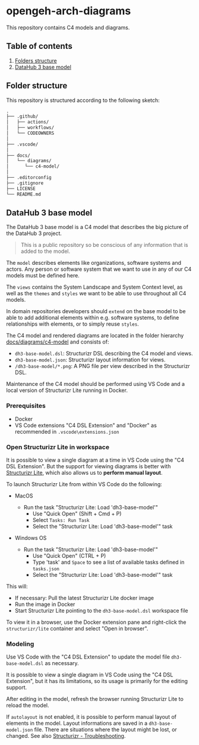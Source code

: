 # opengeh-arch-diagrams

This repository contains C4 models and diagrams.

## Table of contents

1. [Folders structure](#folder-structure)
1. [DataHub 3 base model](#datahub-3-base-model)

## Folder structure

This repository is structured according to the following sketch:

```txt
.
├── .github/
│   ├── actions/
│   ├── workflows/
│   └── CODEOWNERS
│
├── .vscode/
│
├── docs/
│   └── diagrams/
│      └── c4-model/
│
├── .editorconfig
├── .gitignore
├── LICENSE
└── README.md
```

## DataHub 3 base model

The DataHub 3 base model is a C4 model that describes the big picture of the DataHub 3 project.

> This is a public repository so be conscious of any information that is added to the model.

The `model` describes elements like organizations, software systems and actors. Any person or software system that we want to use in any of our C4 models must be defined here.

The `views` contains the System Landscape and System Context level, as well as the `themes` and `styles` we want to be able to use throughout all C4 models.

In domain repositories developers should `extend` on the base model to be able to add additional elements within e.g. software systems, to define relationships with elements, or to simply reuse `styles`.

The C4 model and rendered diagrams are located in the folder hierarchy [docs/diagrams/c4-model](./docs/diagrams/c4-model/) and consists of:

- `dh3-base-model.dsl`: Structurizr DSL describing the C4 model and views.
- `dh3-base-model.json`: Structurizr layout information for views.
- `/dh3-base-model/*.png`: A PNG file per view described in the Structurizr DSL.

Maintenance of the C4 model should be performed using VS Code and a local version of Structurizr Lite running in Docker.

### Prerequisites

- Docker
- VS Code extensions "C4 DSL Extension" and "Docker" as recommended in `.vscode\extensions.json`

### Open Structurizr Lite in workspace

It is possible to view a single diagram at a time in VS Code using the "C4 DSL Extension". But the support for viewing diagrams is better with [Structurizr Lite](https://structurizr.com/share/76352/documentation), which also allows us to **perform manual layout**.

To launch Structurizr Lite from within VS Code do the following:

- MacOS
    - Run the task "Structurizr Lite: Load 'dh3-base-model'"
        - Use "Quick Open" (Shift + Cmd + P)
        - Select `Tasks: Run Task`
        - Select the "Structurizr Lite: Load 'dh3-base-model'" task

- Windows OS
    - Run the task "Structurizr Lite: Load 'dh3-base-model'"
        - Use "Quick Open" (CTRL + P)
        - Type 'task' and `Space` to see a list of available tasks defined in `tasks.json`
        - Select the "Structurizr Lite: Load 'dh3-base-model'" task

This will:

- If necessary: Pull the latest Structurizr Lite docker image
- Run the image in Docker
- Start Structurizr Lite pointing to the `dh3-base-model.dsl` workspace file

To view it in a browser, use the Docker extension pane and right-click the `structurizr/lite` container and select "Open in browser".

### Modeling

Use VS Code with the "C4 DSL Extension" to update the model file `dh3-base-model.dsl` as necessary.

It is possible to view a single diagram in VS Code using the "C4 DSL Extension", but it has its limitations, so its usage is primarily for the editing support.

After editing in the model, refresh the browser running Structurizr Lite to reload the model.

If `autolayout` is not enabled, it is possible to perform manual layout of elements in the model. Layout informations are saved in a `dh3-base-model.json` file. There are situations where the layout might be lost, or changed. See also [Structurizr - Troubleshooting](https://structurizr.com/share/76352/documentation#installation-2).

